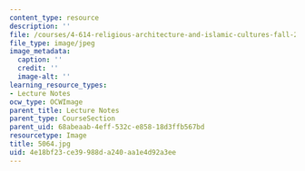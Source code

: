 ```yaml
---
content_type: resource
description: ''
file: /courses/4-614-religious-architecture-and-islamic-cultures-fall-2002/4e18bf23ce39988da240aa1e4d92a3ee_5064.jpg
file_type: image/jpeg
image_metadata:
  caption: ''
  credit: ''
  image-alt: ''
learning_resource_types:
- Lecture Notes
ocw_type: OCWImage
parent_title: Lecture Notes
parent_type: CourseSection
parent_uid: 68abeaab-4eff-532c-e858-18d3ffb567bd
resourcetype: Image
title: 5064.jpg
uid: 4e18bf23-ce39-988d-a240-aa1e4d92a3ee
---
```

